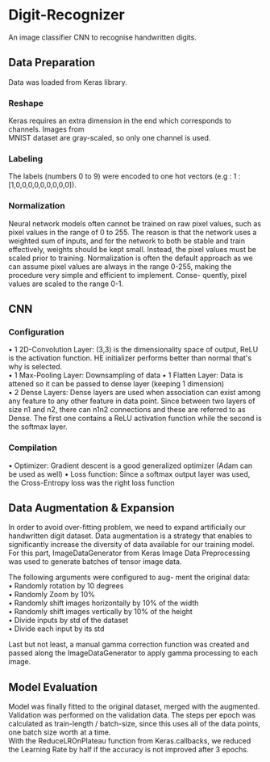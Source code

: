 # Digit-Recognizer
An image classifier CNN to recognise handwritten digits.

## Data Preparation
Data was loaded from Keras library.

### Reshape
Keras requires an extra dimension in the end which corresponds to channels. Images from  
MNIST dataset are gray-scaled, so only one channel is used.

### Labeling
The labels (numbers 0 to 9) were encoded to one hot vectors (e.g : 1 : [1,0,0,0,0,0,0,0,0,0]).

### Normalization
Neural network models often cannot be trained on raw pixel values, such as pixel values
in the range of 0 to 255. The reason is that the network uses a weighted sum of inputs,
and for the network to both be stable and train effectively, weights should be kept small.
Instead, the pixel values must be scaled prior to training.
Normalization is often the default approach as we can assume pixel values are always in
the range 0-255, making the procedure very simple and efficient to implement. Conse-
quently, pixel values are scaled to the range 0-1.

## CNN

### Configuration
• 1 2D-Convolution Layer: (3,3) is the dimensionality space of output, ReLU is the
activation function. HE initializer performs better than normal that's why is selected.  
• 1 Max-Pooling Layer: Downsampling of data
• 1 Flatten Layer: Data is attened so it can be passed to dense layer (keeping 1
dimension)  
• 2 Dense Layers: Dense layers are used when association can exist among any feature
to any other feature in data point. Since between two layers of size n1 and n2, there
can n1n2 connections and these are referred to as Dense. The first one contains a
ReLU activation function while the second is the softmax layer.  

### Compilation
• Optimizer: Gradient descent is a good generalized optimizer (Adam can be used as
well)
• Loss function: Since a softmax output layer was used, the Cross-Entropy loss was
the right loss function

## Data Augmentation & Expansion
In order to avoid over-fitting problem, we need to expand artificially our handwritten
digit dataset. Data augmentation is a strategy that enables to significantly increase the
diversity of data available for our training model.
For this part, ImageDataGenerator from Keras Image Data Preprocessing was used to
generate batches of tensor image data.  
  
The following arguments were configured to aug-
ment the original data:  
• Randomly rotation by 10 degrees  
• Randomly Zoom by 10%  
• Randomly shift images horizontally by 10% of the width  
• Randomly shift images vertically by 10% of the height  
• Divide inputs by std of the dataset  
• Divide each input by its std  
  
Last but not least, a manual gamma correction function was created and passed along
the ImageDataGenerator to apply gamma processing to each image.

## Model Evaluation
Model was finally fitted to the original dataset, merged with the augmented.  
Validation was performed on the validation data.
The steps per epoch was calculated as train-length / batch-size, since this uses all of the
data points, one batch size worth at a time.  
With the ReduceLROnPlateau function from Keras.callbacks, we reduced the Learning
Rate by half if the accuracy is not improved after 3 epochs.
